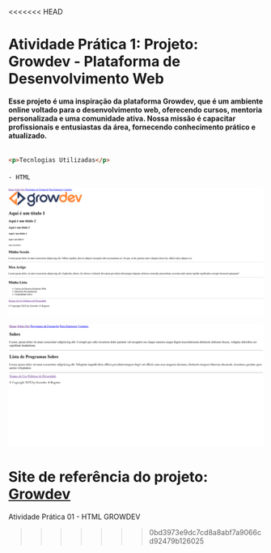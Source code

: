 <<<<<<< HEAD
# Atividade Prática 1:  Projeto: Growdev - Plataforma de Desenvolvimento Web

**Esse projeto é uma inspiração da plataforma Growdev, que é um ambiente online voltado para o desenvolvimento web, oferecendo cursos, mentoria personalizada e uma comunidade ativa. Nossa missão é capacitar profissionais e entusiastas da área, fornecendo conhecimento prático e atualizado.**

```html

<p>Tecnlogias Utilizadas</p>

- HTML
```

![Página home em ação](assets/image-home.png)

![Página about em ação](assets/image-about.png)


Site de referência do projeto: [Growdev](https://www.growdev.com.br/)
=======
Atividade Prática 01 - HTML  GROWDEV
>>>>>>> 0bd3973e9dc7cd8a8abf7a9066cd92479b126025
